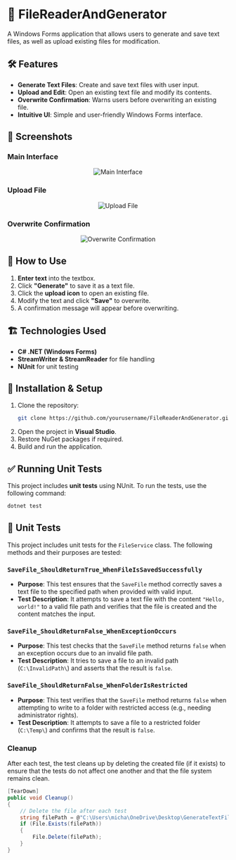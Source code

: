 # 📂 FileReaderAndGenerator

A Windows Forms application that allows users to generate and save text files, as well as upload existing files for modification.

## 🛠 Features
- **Generate Text Files**: Create and save text files with user input.
- **Upload and Edit**: Open an existing text file and modify its contents.
- **Overwrite Confirmation**: Warns users before overwriting an existing file.
- **Intuitive UI**: Simple and user-friendly Windows Forms interface.

## 📸 Screenshots
### Main Interface  
<p align="center">
  <img src="https://github.com/user-attachments/assets/dd99312b-c95e-40c4-812f-b9334d8416a3" alt="Main Interface">
</p>

### Upload File  
<p align="center">
  <img src="https://github.com/user-attachments/assets/23ece0f9-b950-4682-829c-c9252d77cecf" alt="Upload File">
</p>

### Overwrite Confirmation  
<p align="center">
  <img src="https://github.com/user-attachments/assets/cf502313-2c96-458a-9996-0f5af4f1211a" alt="Overwrite Confirmation">
</p>



## 🚀 How to Use
1. **Enter text** into the textbox.
2. Click **"Generate"** to save it as a text file.
3. Click the **upload icon** to open an existing file.
4. Modify the text and click **"Save"** to overwrite.
5. A confirmation message will appear before overwriting.

## 🏗 Technologies Used
- **C# .NET (Windows Forms)**
- **StreamWriter & StreamReader** for file handling
- **NUnit** for unit testing

## 📝 Installation & Setup
1. Clone the repository:
   ```sh
   git clone https://github.com/yourusername/FileReaderAndGenerator.git
   ```
2. Open the project in **Visual Studio**.
3. Restore NuGet packages if required.
4. Build and run the application.

## ✅ Running Unit Tests
This project includes **unit tests** using NUnit. To run the tests, use the following command:
  ```sh
  dotnet test
  ```
## 🧪 Unit Tests

This project includes unit tests for the `FileService` class. The following methods and their purposes are tested:

### `SaveFile_ShouldReturnTrue_WhenFileIsSavedSuccessfully`

- **Purpose**: This test ensures that the `SaveFile` method correctly saves a text file to the specified path when provided with valid input.
- **Test Description**: It attempts to save a text file with the content `"Hello, world!"` to a valid file path and verifies that the file is created and the content matches the input.

### `SaveFile_ShouldReturnFalse_WhenExceptionOccurs`

- **Purpose**: This test checks that the `SaveFile` method returns `false` when an exception occurs due to an invalid file path.
- **Test Description**: It tries to save a file to an invalid path (`C:\InvalidPath\`) and asserts that the result is `false`.

### `SaveFile_ShouldReturnFalse_WhenFolderIsRestricted`

- **Purpose**: This test verifies that the `SaveFile` method returns `false` when attempting to write to a folder with restricted access (e.g., needing administrator rights).
- **Test Description**: It attempts to save a file to a restricted folder (`C:\Temp\`) and confirms that the result is `false`.

### Cleanup

After each test, the test cleans up by deleting the created file (if it exists) to ensure that the tests do not affect one another and that the file system remains clean.

```csharp
[TearDown]
public void Cleanup()
{
    // Delete the file after each test
    string filePath = @"C:\Users\micha\OneDrive\Desktop\GenerateTextFileTestDump\testFile.txt";
    if (File.Exists(filePath))
    {
        File.Delete(filePath);
    }
}
```
